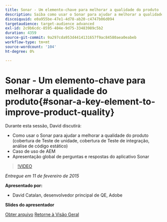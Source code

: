 ```yaml
---
title: Sonar - Um elemento-chave para melhorar a qualidade do produto
description: Saiba como usar o Sonar para ajudar a melhorar a qualidade do produto, incluindo cobertura de Teste de unidade, cobertura de Teste de integração, análise de código estático. Saiba também sobre o caso de uso de AEM e obtenha uma apresentação global de perguntas e respostas do aplicativo Sonar.
discoiquuid: e0a955be-47e1-4d78-ab20-c4747b06d094
targetaudience: target-audience advanced
exl-id: 2c9b6cdc-8595-404e-9d75-33483989c5b2
duration: 4359
source-git-commit: 9a297cda953d4414131657f9ac84580aea0eabeb
workflow-type: tm+mt
source-wordcount: '104'
ht-degree: 0%

---
```


# Sonar - Um elemento-chave para melhorar a qualidade do produto{#sonar-a-key-element-to-improve-product-quality}

Durante esta sessão, David discutirá:

* Como usar o Sonar para ajudar a melhorar a qualidade do produto (cobertura de Teste de unidade, cobertura de Teste de integração, análise de código estático)
* Caso de uso de AEM
* Apresentação global de perguntas e respostas do aplicativo Sonar

>[!VIDEO](https://video.tv.adobe.com/v/19379/?quality=9)

*Entregue em 11 de fevereiro de 2015*

**Apresentado por:**

* David Catalan, desenvolvedor principal de QE, Adobe

**Slides do apresentador**

[Obter arquivo](assets/cq-gems-on-aem-sonarqube-2015-02.pdf)
[Retorne à Visão Geral](https://helpx.adobe.com/br/experience-manager/kt/eseminars/gems/aem-index.html)
